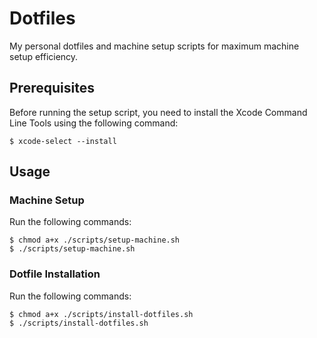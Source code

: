 # Dotfiles

My personal dotfiles and machine setup scripts for maximum machine setup efficiency.

## Prerequisites

Before running the setup script, you need to install the Xcode Command Line Tools using the following command:

```shell
$ xcode-select --install
```

## Usage

### Machine Setup

Run the following commands:

```shell
$ chmod a+x ./scripts/setup-machine.sh
$ ./scripts/setup-machine.sh
```

### Dotfile Installation

Run the following commands:

```shell
$ chmod a+x ./scripts/install-dotfiles.sh
$ ./scripts/install-dotfiles.sh
```
